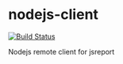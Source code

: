 nodejs-client
=============

[![Build Status](https://travis-ci.org/jsreport/nodejs-client.png?branch=master)](https://travis-ci.org/jsreport/nodejs-client)

Nodejs remote client for jsreport
